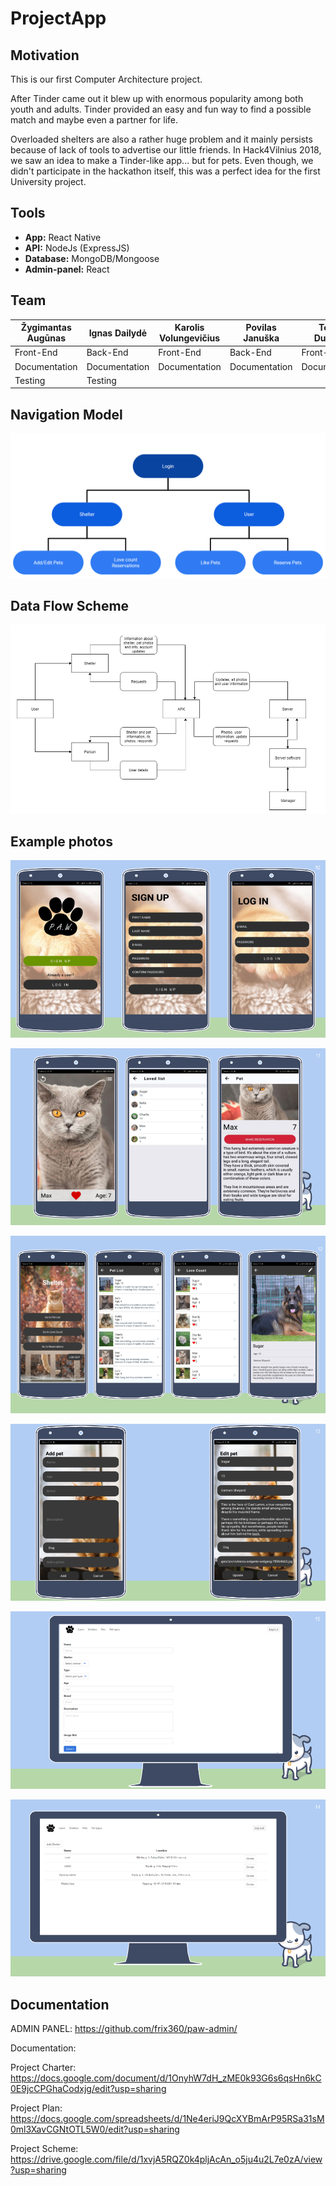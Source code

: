 # ProjectApp
## Motivation

This is our first Computer Architecture project.

After Tinder came out it blew up with enormous popularity among both youth and adults. Tinder provided an easy and fun way to find a possible match and maybe even a partner for life.

Overloaded shelters are also a rather huge problem and it  mainly persists because of lack of tools to advertise our little friends. In Hack4Vilnius 2018, we saw an idea to make a Tinder-like app... but for pets. Even though, we didn't participate in the hackathon itself, this was a perfect idea for the first University project.



## Tools

- **App:** React Native
- **API:** NodeJs (ExpressJS)
- **Database:** MongoDB/Mongoose
- **Admin-panel:** React



## Team

| Žygimantas Augūnas | Ignas Dailydė | Karolis Volungevičius | Povilas Januška | Tomas Dukynas |
| ------------------ | ------------- | --------------------- | --------------- | ------------- |
| Front-End          | Back-End      | Front-End             | Back-End        | Front-End     |
| Documentation      | Documentation | Documentation         | Documentation   | Documentation |
| Testing            | Testing       |                       |                 |               |



## Navigation Model

![Navigation Model](.\images\navig_model.png)

## Data Flow Scheme

![Data Flow Scheme](.\images\data_flow_scheme.png)

## Example photos

![P.A.W](.\images\P.A.W.png)

![P.A.W_2](.\images\P.A.W_2.png)

![P.A.W_3](.\images\P.A.W_3.png)

![P.A.W_4](.\images\P.A.W_4.png)

![P.A.W_5](.\images\P.A.W_5.png)

![PAW_6](.\images\P.A.W_6.png)

## Documentation

ADMIN PANEL: https://github.com/frix360/paw-admin/

Documentation:

Project Charter: https://docs.google.com/document/d/1OnyhW7dH_zME0k93G6s6qsHn6kC0E9jcCPGhaCodxjg/edit?usp=sharing

Project Plan: https://docs.google.com/spreadsheets/d/1Ne4eriJ9QcXYBmArP95RSa31sM0ml3XavCGNtOTL5W0/edit?usp=sharing

Project Scheme: https://drive.google.com/file/d/1xvjA5RQZ0k4pljAcAn_o5ju4u2L7e0zA/view?usp=sharing
